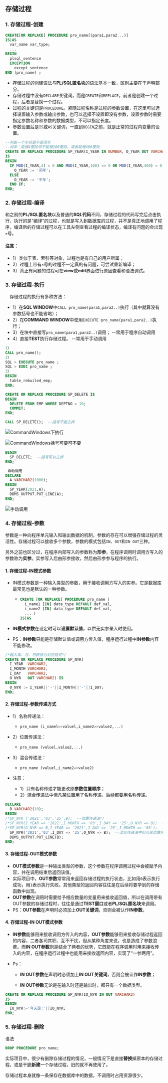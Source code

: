 ## 存储过程

### 1. 存储过程-创建

```SQL
CREATE[OR REPLACE] PROCEDURE pro_name[(para1,para2...)]
IS|AS
  var_name var_type;
  ...
BEGIN
  plsql_sentence
  EXCEPTION
    except_sentence
END [pro_name] ;
```

- 存储过程的创建语法与**PL/SQL匿名块**的语法基本一致，区别主要在于声明部分。
- 存储过程中没有`DECLARE`关键词，而是`CREATE`和`REPLACE`，前者是创建一个过程，后者是替换一个过程。
- 过程的关键词是`PROCEDURE`。紧随过程名称是过程的参数设置，在这里可以选择设置输入参数或输出参数，也可以选择不设置即没有参数，设置参数时需要指定参数名称和参数的数据类型，不可以指定长度。
- 参数设置后是`IS`或`AS`关键词，一直到`BEGIN`之前，就是正常的过程内变量的设置。



```SQL
--判断一个年份是不是闰年  
--闰年：能被4整除但不能被100整除，或者能被400整除
CREATE OR REPLACE PROCEDURE SP_YEAR(I_YEAR IN NUMBER, O_YEAR OUT VARCHAR2) 
IS
BEGIN
  IF MOD(I_YEAR,4) = 0 AND MOD(I_YEAR,100) <> 0 OR MOD(I_YEAR,400) = 0 THEN
    O_YEAR := '闰年';
  ELSE
    O_YEAR := '平年';
  END IF;
END;
```



### 2. 存储过程-编译

和之前的**PL/SQL匿名块**以及普通的**SQL代码**不同，存储过程的代码写完后点击执行，执行的是“编译”的过程，也就是写入到数据库的过程，并不是真正地调用了程序，编译后的存储过程可以在工具左侧查看过程的编译状态，编译有问题的会出现`×`号。

#### 注意：

- 1）类似于表、索引等对象，过程也是有自己的用户所属；
- 2）过程上带有`×`号的过程不一定真的有问题，可尝试重新编译；
- 3）真正有问题的过程可在**view**或**edit**界面进行原因查看和语法调试。



### 3. 存储过程-执行

　存储过程的执行有多种方法：

- 1）在**SQL WINDOW**中`CALL pro_name(para1,para2..)`执行（其中就算没有参数括号也不能省略）；
- 2）在**COMMAND WINDOW**中使用`EXECUTE pro_name(para1,para2..)`执行；
- 3）在块中直接写`pro_name(para1,para2..)`调用；  --常用于程序自动调用
- 4）直接**TEST**执行存储过程。  --常用于手动调用



```SQL
1）
CALL pro_name();
2）
SQL > EXECUTE pro_name ;
SQL > EXEC pro_name ;
3）
BEGIN
  table_rebuiled_emp;
END;
```



```SQL
CREATE OR REPLACE PROCEDURE SP_DELETE IS
BEGIN
  DELETE FROM EMP WHERE DEPTNO = 10;
  COMMIT;
END;
```



```SQL
CALL SP_DELETE();  --括号不能去掉
```

![CommandWindows下执行](./assets/CommandWindows下执行.png)

![CommandWindows括号可要可不要](./assets/CommandWindows括号可要可不要.png)

```SQL
BEGIN 
  SP_DELETE;  --括号可以去掉
END;
```



```SQL
-自动调用
DECLARE
  A VARCHAR2(1000);
BEGIN
  SP_YEAR(2021,A);
  DBMS_OUTPUT.PUT_LINE(A);
END;
```



![手动调用](./assets/手动调用.png)



### 4. 存储过程-参数

参数是一种向程序单元输入和输出数据的机制，参数的存在可以增强存储过程的灵活性。存储过程可以接收多个参数，参数的模式包括`IN`、`OUT`和`IN OUT`三种。

另外之前也区分过，在程序内部写入的参数称为**形参**，在程序调用时调用方写入的参数称为**实参**。实参写入后由形参接收，然后由形参参与程序的执行。

#### 1. 存储过程-IN模式参数

- IN模式参数是一种输入类型的参数，用于接收调用方写入的实参。它是数据库最常见也是默认的一种参数。

  - ```SQL
    CREATE [OR REPLACE] PROCEDURE pro_name (
      i_name1 [IN] data_type DEFAULT def_val,
      i_name2 [IN] data_type DEFAULT def_val,
      ... )
    IS|AS
    ```

- **IN模式参数**在设定时可以**设置默认值**，以供无实参录入时使用。

- PS：**IN参数**只能是存储默认值或调用方传入值，程序运行过程中**IN参数**内容不能修改。



```SQL
/*输入年、月、日转换为对应格式*/
CREATE OR REPLACE PROCEDURE SP_NYR(
  I_YEAR  VARCHAR2,
  I_MONTH VARCHAR2,
  I_DAY   VARCHAR2,
  O_NYR   OUT VARCHAR2) IS
BEGIN
  O_NYR := I_YEAR||'-'||I_MONTH||'-'||I_DAY;
END;
```



#### 2. 存储过程-参数传递方式

- 1）名称传递法：

  - ```SQL
    pro_name (i_namel=>valuel,i_name2=>value2,...)
    ```

- 2）位置传递法：

  - ```SQL
    pro_name (valuel,value2,...)
    ```

- 3）混合传递法：

  - ```SQL
    pro_name (valuel,i_name2=>value2)
    ```

- 注意：

  - 1）只有名称传递才能更改原**参数位置顺序**；
  - 2）混合传递法中但凡某位置用了名称传递，后续都要用名称传递。



```SQL
DECLARE
  B VARCHAR2(10);
BEGIN
/*SP_NYR ('2021','03','25',B);  --位置传递法*/
/*SP_NYR(I_YEAR => '2021',I_MONTH => '03',I_DAY => '25',O_NYR => B);  --名称传递法*/
/*SP_NYR(O_NYR => B,I_YEAR => '2021',I_DAY => '25',I_MONTH => '03');  --名称传递法能更改原参数位置顺序*/
  SP_NYR('2021','03',I_DAY => '25',O_NYR => B);  --混合传递法中但凡某位置用了名称传递，后续都要用名称传递
  DBMS_OUTPUT.PUT_LINE(B);
END;
```



#### 3. 存储过程-OUT模式参数

- **OUT模式参数**是一种输出类型的参数，这个参数在程序调用过程中会被赋予内容，并在调用结束后返回该值。
- 实际项目中，**OUT参数**常常用来返回存储过程的执行状态，比如用`0`表示执行成功，用`1`表示执行失败。其他类型的返回内容往往是在后续将要学到的存储函数中出现。
- **OUT参数**在调用时需要给予相应数量的变量用来接收返回值，所以在调用带有OUT参数的存储过程时，往往是通过**TEST窗口**或者**PL/SQL匿名块**来调用。
- PS：**OUT参数**在声明时必须加上**OUT关键词**，否则会被认作**IN参数**。



#### 4. 存储过程-IN OUT模式参数

- **IN参数**能够用来接收调用方传入的内容，**OUT参数**能够用来接收存储过程返回的内容，二者各司其职、互不干扰，但从某种角度来说，也是造成了参数浪费。而**IN OUT参数**则是结合了两者的优势，它既能在程序调用时用来接收传入的内容，在程序运行过程中也能用来接收返回内容，实现了“一参两用”。

- Ps：

  - **IN OUT参数**在声明时必须加上**IN OUT关键词**，否则会被认作**IN参数**；

  - **IN OUT参数**无论是在输入时还是输出时，都只有一个数据类型。



```SQL
CREATE OR REPLACE PROCEDURE SP_NYR(IO_NYR IN OUT VARCHAR2)
IS
BEGIN
  IO_NYR:='今天是:'||IO_NYR;
END;
```



### 5. 存储过程-删除

语法

```SQL
DROP PROCEDURE pro_name;
```

实际项目中，很少有删除存储过程的情况，一般情况下是直接**替换**掉原本的存储过程，或是干脆**新建**一个存储过程，旧的就不再使用了。

存储过程本身就像一条保存在数据库中的数据，不调用时占用资源很少。

